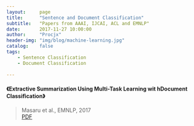 ```yaml
---
layout:     page
title:      "Sentence and Document Classification"
subtitle:   "Papers from AAAI, IJCAI, ACL and EMNLP"
date:       2017-11-27 10:00:00
author:     "Procjx"
header-img: "img/blog/machine-learning.jpg"
catalog:    false
tags:
    - Sentence Classification
    - Document Classification
    
---
```


#### 《Extractive Summarization Using Multi-Task Learning wit hDocument Classiﬁcation》
> Masaru et al., EMNLP, 2017<br/>
 [PDF](http://aclweb.org/anthology/D17-1222)

